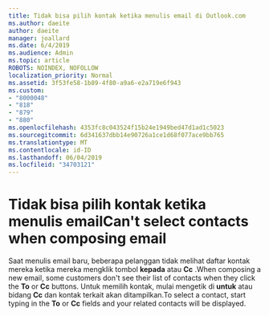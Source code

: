 ```yaml
---
title: Tidak bisa pilih kontak ketika menulis email di Outlook.com
ms.author: daeite
author: daeite
manager: joallard
ms.date: 6/4/2019
ms.audience: Admin
ms.topic: article
ROBOTS: NOINDEX, NOFOLLOW
localization_priority: Normal
ms.assetid: 3f53fe58-1b89-4f80-a9a6-e2a719e6f943
ms.custom:
- "8000048"
- "818"
- "879"
- "880"
ms.openlocfilehash: 4353fc8c043524f15b24e1949bed47d1ad1c5023
ms.sourcegitcommit: 6d341637dbb14e90726a1ce1d68f077ace9bb765
ms.translationtype: MT
ms.contentlocale: id-ID
ms.lasthandoff: 06/04/2019
ms.locfileid: "34703121"
---
```

# <a name="cant-select-contacts-when-composing-email"></a><span data-ttu-id="bb8e1-102">Tidak bisa pilih kontak ketika menulis email</span><span class="sxs-lookup"><span data-stu-id="bb8e1-102">Can't select contacts when composing email</span></span>

<span data-ttu-id="bb8e1-103">Saat menulis email baru, beberapa pelanggan tidak melihat daftar kontak mereka ketika mereka mengklik tombol **kepada** atau **Cc** .</span><span class="sxs-lookup"><span data-stu-id="bb8e1-103">When composing a new email, some customers don't see their list of contacts when they click the **To** or **Cc** buttons.</span></span> <span data-ttu-id="bb8e1-104">Untuk memilih kontak, mulai mengetik di **untuk** atau bidang **Cc** dan kontak terkait akan ditampilkan.</span><span class="sxs-lookup"><span data-stu-id="bb8e1-104">To select a contact, start typing in the **To** or **Cc** fields and your related contacts will be displayed.</span></span>